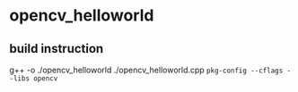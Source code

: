 # opencv_helloworld #

## build instruction ##
g++ -o ./opencv_helloworld ./opencv_helloworld.cpp `pkg-config --cflags --libs opencv`
 
